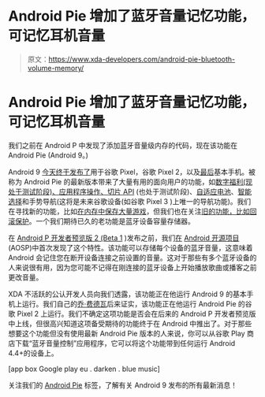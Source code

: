 # Android Pie 增加了蓝牙音量记忆功能，可记忆耳机音量

> 原文：<https://www.xda-developers.com/android-pie-bluetooth-volume-memory/>

# Android Pie 增加了蓝牙音量记忆功能，可记忆耳机音量

我们之前在 Android P 中发现了添加蓝牙音量级内存的代码，现在该功能在 Android Pie (Android 9。)

Android 9 [今天终于发布了](https://www.xda-developers.com/android-pie-google-pixel-google-pixel-2/)用于谷歌 Pixel，谷歌 Pixel 2，以及[最后](https://www.xda-developers.com/essential-phone-android-pie-android-9/)基本手机。被称为 Android Pie 的最新版本带来了大量有用的面向用户的功能，如[数字福利(现处于测试阶段)、应用程序操作、切片 API](https://www.xda-developers.com/slices-app-actions-android-p-google-assistant/) (也处于测试阶段)、[自适应电池](https://www.xda-developers.com/android-p-beta-features/)、[智能选择](https://www.xda-developers.com/android-p-smart-selection-app-actions-limited-google-pixel-2/)和手势导航(这将是未来谷歌设备(如谷歌 Pixel 3 )上唯一的导航功能)。我们在寻找新的功能，比如[在内存中保存大量游戏](https://www.xda-developers.com/android-pie-ram-heavy-games-exit/)，但我们也在关注[旧的功能，比如回滚保护](https://www.xda-developers.com/android-pie-rollback-protection/)。一个我们期待已久的老功能是蓝牙设备容量存储器。

在 [Android P 开发者预览版 2 (Beta 1](https://www.xda-developers.com/android-p-beta-program-is-now-available/) )发布之前，我们[在](https://www.xda-developers.com/android-p-automatically-remember-bluetooth-device-volume-levels/) [Android 开源项目](https://www.xda-developers.com/android-pie-source-code-aosp/) (AOSP)中首次发现了这个特性。该功能可以存储每个设备的蓝牙音量，这意味着 Android 会记住您在断开设备连接之前设置的音量。这对于那些有多个蓝牙设备的人来说很有用，因为您可能不记得在刚连接的蓝牙设备上开始播放歌曲或播客之前更改音量。

XDA 不活跃的公认开发人员向我们透露，该功能正在他运行 Android 9 的基本手机上运行。我们自己的[乔·费德瓦](http://www.xda-developers.com/author/joefedewa/)后来证实，该功能正在他运行 Android Pie 的谷歌 Pixel 2 上运行。我们不确定这项功能是否会在后来的 Android P 开发者预览版中上线，但很高兴知道这项备受期待的功能终于在 Android 中推出了。对于那些想要这个功能但没有使用最新 Android Pie 版本的人来说，你可以从谷歌 Play 商店下载“蓝牙音量控制”应用程序，它可以将这个功能带到任何运行 Android 4.4+的设备上。

[app box Google play eu . darken . blue music]

关注我们的 [Android Pie](https://www.xda-developers.com/tag/androidpie/) 标签，了解有关 Android 9 发布的所有最新消息！
